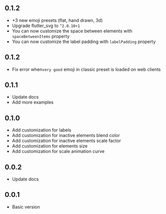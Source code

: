 ## 0.1.2
- +3 new emoji presets (flat, hand drawn, 3d)
- Upgrade flutter_svg to `^2.0.10+1`
- You can now customize the space between elements with `spaceBetweenItems` property
- You can now customize the label padding with `labelPadding` property

## 0.1.2
- Fix error when`very good` emoji in classic preset is loaded on web clients

## 0.1.1
- Update docs
- Add more examples

## 0.1.0
- Add customization for labels
- Add customization for inactive elements blend color
- Add customization for inactive elements scale factor
- Add customization for elements size
- Add customization for scale animation curve

## 0.0.2
- Update docs

## 0.0.1

- Basic version 
